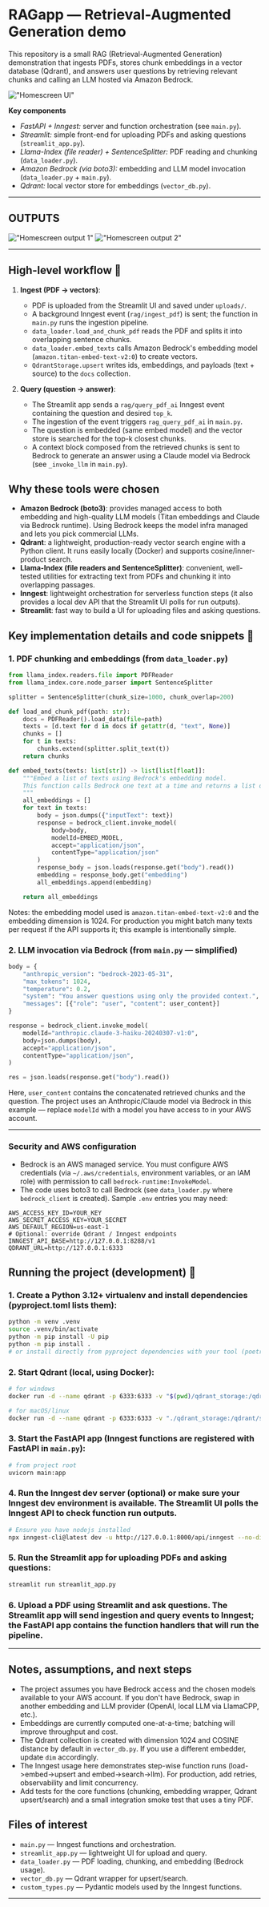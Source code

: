 
# RAGapp — Retrieval-Augmented Generation demo

This repository is a small RAG (Retrieval-Augmented Generation) demonstration that ingests PDFs, stores chunk embeddings in a vector database (Qdrant), and answers user questions by retrieving relevant chunks and calling an LLM hosted via Amazon Bedrock.

!["Homescreen UI"](https://github.com/S1R15H/RAG-app/blob/2d4da368c303b81bb0b8230d6c19736973c8c845/images/image-1.png)

**Key components**
- _FastAPI + Inngest:_ server and function orchestration (see `main.py`).
- _Streamlit:_ simple front-end for uploading PDFs and asking questions (`streamlit_app.py`).
- _Llama-Index (file reader) + SentenceSplitter:_ PDF reading and chunking (`data_loader.py`).
- _Amazon Bedrock (via boto3):_ embedding and LLM model invocation (`data_loader.py` + `main.py`).
- _Qdrant:_ local vector store for embeddings (`vector_db.py`).

---

## OUTPUTS
!["Homescreen output 1"](https://github.com/S1R15H/RAG-app/blob/2d4da368c303b81bb0b8230d6c19736973c8c845/images/image-2.png)
!["Homescreen output 2"](https://github.com/S1R15H/RAG-app/blob/2d4da368c303b81bb0b8230d6c19736973c8c845/images/image-3.png)

---

## High-level workflow 🚧
1. **Ingest (PDF -> vectors)**:
   - PDF is uploaded from the Streamlit UI and saved under `uploads/`.
   - A background Inngest event (`rag/ingest_pdf`) is sent; the function in `main.py` runs the ingestion pipeline.
   - `data_loader.load_and_chunk_pdf` reads the PDF and splits it into overlapping sentence chunks.
   - `data_loader.embed_texts` calls Amazon Bedrock's embedding model (`amazon.titan-embed-text-v2:0`) to create vectors.
   - `QdrantStorage.upsert` writes ids, embeddings, and payloads (text + source) to the `docs` collection.

2. **Query (question -> answer)**:
   - The Streamlit app sends a `rag/query_pdf_ai` Inngest event containing the question and desired `top_k`.
   - The ingestion of the event triggers `rag_query_pdf_ai` in `main.py`.
   - The question is embedded (same embed model) and the vector store is searched for the top-k closest chunks.
   - A context block composed from the retrieved chunks is sent to Bedrock to generate an answer using a Claude model via Bedrock (see `_invoke_llm` in `main.py`).

## Why these tools were chosen
- **Amazon Bedrock (boto3)**: provides managed access to both embedding and high-quality LLM models (Titan embeddings and Claude via Bedrock runtime). Using Bedrock keeps the model infra managed and lets you pick commercial LLMs.
- **Qdrant**: a lightweight, production-ready vector search engine with a Python client. It runs easily locally (Docker) and supports cosine/inner-product search.
- **Llama-Index (file readers and SentenceSplitter)**: convenient, well-tested utilities for extracting text from PDFs and chunking it into overlapping passages.
- **Inngest**: lightweight orchestration for serverless function steps (it also provides a local dev API that the Streamlit UI polls for run outputs).
- **Streamlit**: fast way to build a UI for uploading files and asking questions.

## Key implementation details and code snippets 🧩

### 1. PDF chunking and embeddings (from `data_loader.py`)

```python
from llama_index.readers.file import PDFReader
from llama_index.core.node_parser import SentenceSplitter

splitter = SentenceSplitter(chunk_size=1000, chunk_overlap=200)

def load_and_chunk_pdf(path: str):
	docs = PDFReader().load_data(file=path)
	texts = [d.text for d in docs if getattr(d, "text", None)]
	chunks = []
	for t in texts:
		chunks.extend(splitter.split_text(t))
	return chunks

def embed_texts(texts: list[str]) -> list[list[float]]:
	"""Embed a list of texts using Bedrock's embedding model.
	This function calls Bedrock one text at a time and returns a list of vectors.
	"""
	all_embeddings = []
	for text in texts:
		body = json.dumps({"inputText": text})
		response = bedrock_client.invoke_model(
			body=body,
			modelId=EMBED_MODEL,
			accept="application/json",
			contentType="application/json"
		)
		response_body = json.loads(response.get("body").read())
		embedding = response_body.get("embedding")
		all_embeddings.append(embedding)

	return all_embeddings
```

Notes: the embedding model used is `amazon.titan-embed-text-v2:0` and the embedding dimension is 1024. For production you might batch many texts per request if the API supports it; this example is intentionally simple.

### 2. LLM invocation via Bedrock (from `main.py` — simplified)

```python
body = {
	"anthropic_version": "bedrock-2023-05-31",
	"max_tokens": 1024,
	"temperature": 0.2,
	"system": "You answer questions using only the provided context.",
	"messages": [{"role": "user", "content": user_content}]
}

response = bedrock_client.invoke_model(
	modelId="anthropic.claude-3-haiku-20240307-v1:0",
	body=json.dumps(body),
	accept="application/json",
	contentType="application/json",
)

res = json.loads(response.get("body").read())
```

Here, `user_content` contains the concatenated retrieved chunks and the question. The project uses an Anthropic/Claude model via Bedrock in this example — replace `modelId` with a model you have access to in your AWS account.

---

### Security and AWS configuration
- Bedrock is an AWS managed service. You must configure AWS credentials (via `~/.aws/credentials`, environment variables, or an IAM role) with permission to call `bedrock-runtime:InvokeModel`.
- The code uses boto3 to call Bedrock (see `data_loader.py` where `bedrock_client` is created). Sample `.env` entries you may need:

```dotenv
AWS_ACCESS_KEY_ID=YOUR_KEY
AWS_SECRET_ACCESS_KEY=YOUR_SECRET
AWS_DEFAULT_REGION=us-east-1
# Optional: override Qdrant / Inngest endpoints
INNGEST_API_BASE=http://127.0.0.1:8288/v1
QDRANT_URL=http://127.0.0.1:6333
```

## Running the project (development) 🗿
### 1. Create a Python 3.12+ virtualenv and install dependencies (pyproject.toml lists them):

```bash
python -m venv .venv
source .venv/bin/activate
python -m pip install -U pip
python -m pip install .
# or install directly from pyproject dependencies with your tool (poetry/pip-tools)
```

### 2. Start Qdrant (local, using Docker):

```bash
# for windows
docker run -d --name qdrant -p 6333:6333 -v "$(pwd)/qdrant_storage:/qdrant/storage" qdrant/qdrant

# for macOS/linux
docker run -d --name qdrant -p 6333:6333 -v "./qdrant_storage:/qdrant/storage" qdrant/qdrant
```

### 3. Start the FastAPI app (Inngest functions are registered with FastAPI in `main.py`):

```bash
# from project root
uvicorn main:app 
```

### 4. Run the Inngest dev server (optional) or make sure your Inngest dev environment is available. The Streamlit UI polls the Inngest API to check function run outputs.
```bash
# Ensure you have nodejs installed
npx inngest-cli@latest dev -u http://127.0.0.1:8000/api/inngest --no-discovery
```


### 5. Run the Streamlit app for uploading PDFs and asking questions:

```bash
streamlit run streamlit_app.py
```

### 6. Upload a PDF using Streamlit and ask questions. The Streamlit app will send ingestion and query events to Inngest; the FastAPI app contains the function handlers that will run the pipeline.

---

## Notes, assumptions, and next steps
- The project assumes you have Bedrock access and the chosen models available to your AWS account. If you don't have Bedrock, swap in another embedding and LLM provider (OpenAI, local LLM via LlamaCPP, etc.).
- Embeddings are currently computed one-at-a-time; batching will improve throughput and cost.
- The Qdrant collection is created with dimension 1024 and COSINE distance by default in `vector_db.py`. If you use a different embedder, update `dim` accordingly.
- The Inngest usage here demonstrates step-wise function runs (load->embed->upsert and embed->search->llm). For production, add retries, observability and limit concurrency.
- Add tests for the core functions (chunking, embedding wrapper, Qdrant upsert/search) and a small integration smoke test that uses a tiny PDF.

## Files of interest
- `main.py` — Inngest functions and orchestration.
- `streamlit_app.py` — lightweight UI for upload and query.
- `data_loader.py` — PDF loading, chunking, and embedding (Bedrock usage).
- `vector_db.py` — Qdrant wrapper for upsert/search.
- `custom_types.py` — Pydantic models used by the Inngest functions.
---
